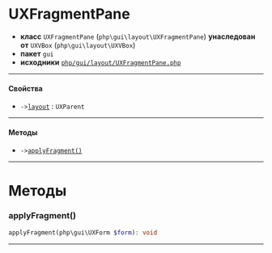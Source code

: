 # UXFragmentPane

- **класс** `UXFragmentPane` (`php\gui\layout\UXFragmentPane`) **унаследован от** `UXVBox` (`php\gui\layout\UXVBox`)
- **пакет** `gui`
- **исходники** [`php/gui/layout/UXFragmentPane.php`](./src/main/resources/JPHP-INF/sdk/php/gui/layout/UXFragmentPane.php)


---

#### Свойства

- `->`[`layout`](#prop-layout) : `UXParent`

---

#### Методы

- `->`[`applyFragment()`](#method-applyfragment)

---
# Методы

<a name="method-applyfragment"></a>

### applyFragment()
```php
applyFragment(php\gui\UXForm $form): void
```

---
